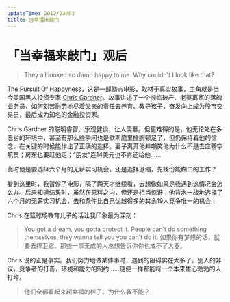 ```yaml
---
updateTime: 2012/03/03
title: 当幸福来敲门
---
```

# 「当幸福来敲门」观后

> They all looked so damn happy to me. Why couldn't I look like that?


The Pursuit Of Happyness，这是一部励志电影，取材于真实故事，主角就是当今美国黑人投资专家 [Chris Gardner](http://baike.baidu.com/view/1672720.htm)。故事讲述了一个濒临破产、老婆离家的落魄业务员，如何刻苦耐劳地尽着父亲的责任去养育、教导孩子，奋发向上成为股市交易员，最后成为知名的金融投资家。

Chris Gardner 的聪明睿智、乐观健谈，让人羡慕。但更难得的是，他无论处在多恶劣的环境中，甚至有那么些瞬间也是歇斯底里捶胸顿足了，但仍保持着他的信念，在关键的时候能作出了正确的选择。妻子离开他并嘲笑他为什么不是去应聘宇航员；房东也要赶他走；“朋友”连14美元也不肯还给他……

此时他是要选择六个月的无薪实习机会，还是选择退缩，先找份能糊口的工作？

看到这里时，我暂停了电影，隔了两天才继续看，去想像如果是我遇到这情况会怎么办。后来知道结果时，虽然在意料之内，但还是相当惊讶：他背水一战地选择了六个月的无薪实习机会，去和条件比自己优越得多的其余19人竞争唯一的机会！


Chris 在篮球场教育儿子的话让我印象最为深刻：
> You got a dream, you gotta protect it. People can't do something themselves, they wanna tell you you can't do it.
> 如果你有梦想的话，就要去捍卫它。那些一事无成的人总想告诉你你也成不了大器。
>

Chris 说的正是事实。我们努力地做某件事时，遇到的阻碍实在太多了。别人的非议，竞争者的打击，环境和能力的制约……随便一样都能将一个本来雄心勃勃的人打垮。

> 他们全都看起来超幸福的样子。为什么我不能？  
